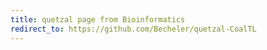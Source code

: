 ```yaml
---
title: quetzal page from Bioinformatics
redirect_to: https://github.com/Becheler/quetzal-CoalTL
---
```

